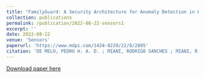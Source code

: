 ```yaml
---
title: "FamilyGuard: A Security Architecture for Anomaly Detection in Home Networks"
collection: publications
permalink: /publication/2022-08-22-sensors1
excerpt: ''
date: 2022-08-22
venue: 'Sensors'
paperurl: 'https://www.mdpi.com/1424-8220/22/8/2895'
citation: 'DE MELO, PEDRO H. A. D. ; MIANI, RODRIGO SANCHES ; MIANI, R. S. ; ROSA, PEDRO FROSI . FamilyGuard: A Security Architecture for Anomaly Detection in Home Networks. SENSORS, v. 22, p. 2895, 2022.'
---
```


[Download paper here](https://www.mdpi.com/1424-8220/22/8/2895)